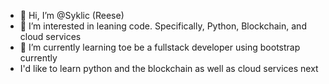 - 👋 Hi, I’m @Syklic (Reese)
- 👀 I’m interested in leaning code. Specifically, Python, Blockchain, and cloud services 
- 🌱 I’m currently learning toe be a fullstack developer using bootstrap currently
- I'd like to learn python and the blockchain as well as cloud services next

<!---
Syklic/Syklic is a ✨ special ✨ repository because its `README.md` (this file) appears on your GitHub profile.
You can click the Preview link to take a look at your changes.
--->

